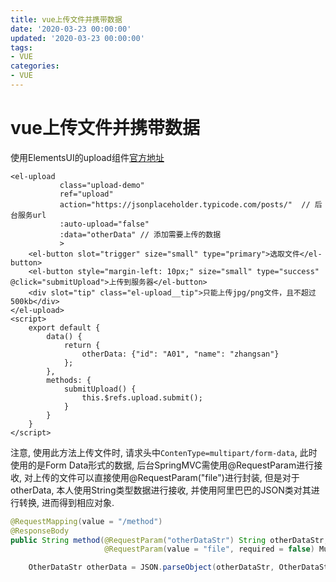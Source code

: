 ```yaml
---
title: vue上传文件并携带数据
date: '2020-03-23 00:00:00'
updated: '2020-03-23 00:00:00'
tags:
- VUE
categories:
- VUE
---
```

# vue上传文件并携带数据

使用ElementsUI的upload组件[官方地址](https://element.eleme.io/#/zh-CN/component/upload)

```vue
<el-upload
           class="upload-demo"
           ref="upload"
           action="https://jsonplaceholder.typicode.com/posts/"  // 后台服务url
           :auto-upload="false"
           :data="otherData" // 添加需要上传的数据
           >
    <el-button slot="trigger" size="small" type="primary">选取文件</el-button>
    <el-button style="margin-left: 10px;" size="small" type="success" @click="submitUpload">上传到服务器</el-button>
    <div slot="tip" class="el-upload__tip">只能上传jpg/png文件，且不超过500kb</div>
</el-upload>
<script>
    export default {
        data() {
            return {
                otherData: {"id": "A01", "name": "zhangsan"}
            };
        },
        methods: {
            submitUpload() {
                this.$refs.upload.submit();
            }
        }
    }
</script>
```

注意, 使用此方法上传文件时, 请求头中```ContenType=multipart/form-data```, 此时使用的是Form Data形式的数据, 后台SpringMVC需使用@RequestParam进行接收, 对上传的文件可以直接使用@RequestParam("file")进行封装, 但是对于otherData, 本人使用String类型数据进行接收, 并使用阿里巴巴的JSON类对其进行转换, 进而得到相应对象.

```java
@RequestMapping(value = "/method")
@ResponseBody
public String method(@RequestParam("otherDataStr") String otherDataStr,
                     @RequestParam(value = "file", required = false) MultipartFile file) {

    OtherDataStr otherData = JSON.parseObject(otherDataStr, OtherDataStr.class);
```

